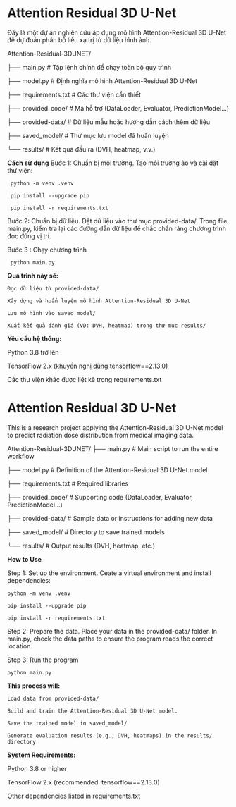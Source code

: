 # Attention Residual 3D U-Net
Đây là một dự án nghiên cứu áp dụng mô hình Attention-Residual 3D U-Net để dự đoán phân bố liều xạ trị từ dữ liệu hình ảnh.

Attention-Residual-3DUNET/

  ├── main.py # Tập lệnh chính để chạy toàn bộ quy trình
  
  ├── model.py # Định nghĩa mô hình Attention-Residual 3D U-Net
  
  ├── requirements.txt # Các thư viện cần thiết
  
  ├── provided_code/ # Mã hỗ trợ (DataLoader, Evaluator, PredictionModel...)
  
  ├── provided-data/ # Dữ liệu mẫu hoặc hướng dẫn cách thêm dữ liệu
  
  ├── saved_model/ # Thư mục lưu model đã huấn luyện
  
  └── results/ # Kết quả đầu ra (DVH, heatmap, v.v.)
  
**Cách sử dụng**
   Bước 1: Chuẩn bị môi trường. Tạo môi trường ảo và cài đặt thư viện:
   
     python -m venv .venv

     pip install --upgrade pip
     
     pip install -r requirements.txt
     
   Bước 2: Chuẩn bị dữ liệu. Đặt dữ liệu vào thư mục provided-data/. Trong file main.py, kiểm tra lại các đường dẫn dữ liệu để chắc chắn rằng chương trình đọc đúng vị trí.
   
   Bước 3 : Chạy chương trình
   
     python main.py
     
**Quá trình này sẽ:**

    Đọc dữ liệu từ provided-data/
    
    Xây dựng và huấn luyện mô hình Attention-Residual 3D U-Net
    
    Lưu mô hình vào saved_model/
    
    Xuất kết quả đánh giá (VD: DVH, heatmap) trong thư mục results/
    
**Yêu cầu hệ thống:**

   Python 3.8 trở lên

   TensorFlow 2.x (khuyến nghị dùng tensorflow==2.13.0)
   
   Các thư viện khác được liệt kê trong requirements.txt
   


# Attention Residual 3D U-Net
This is a research project applying the Attention-Residual 3D U-Net model to predict radiation dose distribution from medical imaging data.

Attention-Residual-3DUNET/
  ├── main.py           # Main script to run the entire workflow
  
  ├── model.py          # Definition of the Attention-Residual 3D U-Net model
  
  ├── requirements.txt  # Required libraries
  
  ├── provided_code/    # Supporting code (DataLoader, Evaluator, PredictionModel...)
  
  ├── provided-data/    # Sample data or instructions for adding new data
  
  ├── saved_model/      # Directory to save trained models
  
  └── results/          # Output results (DVH, heatmap, etc.)
  
**How to Use**

  Step 1: Set up the environment. Ceate a virtual environment and install dependencies:
  
    python -m venv .venv

    pip install --upgrade pip
    
    pip install -r requirements.txt
    
  Step 2: Prepare the data. Place your data in the provided-data/ folder. In main.py, check the data paths to ensure the program reads the correct location.
  
  Step 3: Run the program
  
    python main.py
    
**This process will:**

    Load data from provided-data/
    
    Build and train the Attention-Residual 3D U-Net model.
    
    Save the trained model in saved_model/
    
    Generate evaluation results (e.g., DVH, heatmaps) in the results/ directory
    
**System Requirements:** 

  Python 3.8 or higher 
  
  TensorFlow 2.x (recommended: tensorflow==2.13.0)
  
  Other dependencies listed in requirements.txt
  
